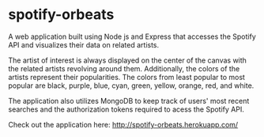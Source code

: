 # spotify-orbeats

A web application built using Node js and Express that accesses the Spotify API and visualizes their data on related artists. 

The artist of interest is always displayed on the center of the canvas with the related artists revolving around them. Additionally,
the colors of the artists represent their popularities. The colors from least popular to most popular are black, purple, blue, cyan, 
green, yellow, orange, red, and white.

The application also utilizes MongoDB to keep track of users' most recent searches and the authorization tokens required to acess the Spotify API.

Check out the application here: http://spotify-orbeats.herokuapp.com/
